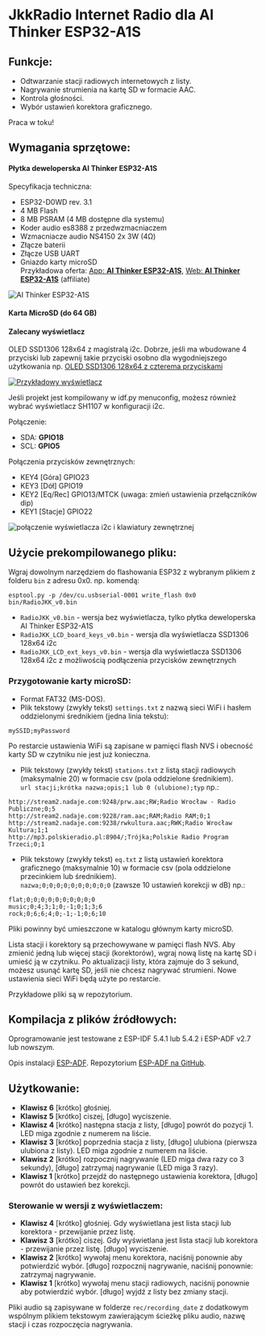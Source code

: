 # JkkRadio Internet Radio dla **AI Thinker ESP32-A1S**  
  
## **Funkcje:**  
- Odtwarzanie stacji radiowych internetowych z listy.  
- Nagrywanie strumienia na kartę SD w formacie AAC.  
- Kontrola głośności.  
- Wybór ustawień korektora graficznego.  
  
Praca w toku!  
  
## **Wymagania sprzętowe:**  
#### Płytka deweloperska **AI Thinker ESP32-A1S**  
Specyfikacja techniczna:  
- ESP32-D0WD rev. 3.1  
- 4 MB Flash  
- 8 MB PSRAM (4 MB dostępne dla systemu)
- Koder audio es8388 z przedwzmacniaczem  
- Wzmacniacze audio NS4150 2x 3W (4Ω)   
- Złącze baterii   
- Złącze USB UART  
- Gniazdo karty microSD  
Przykładowa oferta: [App: **AI Thinker ESP32-A1S**](https://s.click.aliexpress.com/e/_ooTic0A), [Web: **AI Thinker ESP32-A1S**](https://s.click.aliexpress.com/e/_onbBPzW) (affiliate)

![AI Thinker ESP32-A1S](img/ESP32A1S.jpeg)
  
#### Karta MicroSD (do 64 GB)  

#### Zalecany wyświetlacz

OLED SSD1306 128x64 z magistralą i2c. Dobrze, jeśli ma wbudowane 4 przyciski lub zapewnij takie przyciski osobno dla wygodniejszego użytkowania np. [OLED SSD1306 128x64 z czterema przyciskami](https://s.click.aliexpress.com/e/_oFKo8XC)

[![Przykładowy wyświetlacz](img/OLED-i2c.jpeg)](https://s.click.aliexpress.com/e/_oFKo8XC)

Jeśli projekt jest kompilowany w idf.py menuconfig, możesz również wybrać wyświetlacz SH1107 w konfiguracji i2c.

Połączenie:
- SDA: **GPIO18**
- SCL: **GPIO5**

Połączenia przycisków zewnętrznych:
- KEY4 [Góra] GPIO23
- KEY3 [Dół] GPIO19
- KEY2 [Eq/Rec] GPIO13/MTCK (uwaga: zmień ustawienia przełączników dip)
- KEY1 [Stacje] GPIO22

![połączenie wyświetlacza i2c i klawiatury zewnętrznej](img/ESP32A1S-OLED-connections.jpeg)
  
## Użycie prekompilowanego pliku:  
Wgraj dowolnym narzędziem do flashowania ESP32 z wybranym plikiem z folderu `bin` z adresu 0x0. np. komendą:   
```
esptool.py -p /dev/cu.usbserial-0001 write_flash 0x0 bin/RadioJKK_v0.bin  
```
- `RadioJKK_v0.bin` - wersja bez wyświetlacza, tylko płytka deweloperska AI Thinker ESP32-A1S
- `RadioJKK_LCD_board_keys_v0.bin` - wersja dla wyświetlacza SSD1306 128x64 i2c
- `RadioJKK_LCD_ext_keys_v0.bin` - wersja dla wyświetlacza SSD1306 128x64 i2c z możliwością podłączenia przycisków zewnętrznych

  
### Przygotowanie karty microSD:  
- Format FAT32 (MS-DOS).  
- Plik tekstowy (zwykły tekst) `settings.txt` z nazwą sieci WiFi i hasłem oddzielonymi średnikiem (jedna linia tekstu):  
```
mySSID;myPassword
```

Po restarcie ustawienia WiFi są zapisane w pamięci flash NVS i obecność karty SD w czytniku nie jest już konieczna.
  
- Plik tekstowy (zwykły tekst) `stations.txt` z listą stacji radiowych (maksymalnie 20) w formacie csv (pola oddzielone średnikiem).  
`url stacji;krótka nazwa;opis;1 lub 0 (ulubione);typ` np.:  
```
http://stream2.nadaje.com:9248/prw.aac;RW;Radio Wrocław - Radio Publiczne;0;5  
http://stream2.nadaje.com:9228/ram.aac;RAM;Radio RAM;0;1  
http://stream2.nadaje.com:9238/rwkultura.aac;RWK;Radio Wrocław Kultura;1;1  
http://mp3.polskieradio.pl:8904/;Trójka;Polskie Radio Program Trzeci;0;1  
```

- Plik tekstowy (zwykły tekst) `eq.txt` z listą ustawień korektora graficznego (maksymalnie 10) w formacie csv (pola oddzielone przecinkiem lub średnikiem).  
`nazwa;0;0;0;0;0;0;0;0;0;0` (zawsze 10 ustawień korekcji w dB) np.:  
```
flat;0;0;0;0;0;0;0;0;0;0
music;0;4;3;1;0;-1;0;1;3;6
rock;0;6;6;4;0;-1;-1;0;6;10
```
  
Pliki powinny być umieszczone w katalogu głównym karty microSD.  

Lista stacji i korektory są przechowywane w pamięci flash NVS. Aby zmienić jedną lub więcej stacji (korektorów), wgraj nową listę na kartę SD i umieść ją w czytniku. Po aktualizacji listy, która zajmuje do 3 sekund, możesz usunąć kartę SD, jeśli nie chcesz nagrywać strumieni. Nowe ustawienia sieci WiFi będą użyte po restarcie.
  
Przykładowe pliki są w repozytorium.  
  
## Kompilacja z plików źródłowych:  
Oprogramowanie jest testowane z ESP-IDF 5.4.1 lub 5.4.2 i ESP-ADF v2.7 lub nowszym.  
  
Opis instalacji [ESP-ADF](https://docs.espressif.com/projects/esp-adf/en/latest/get-started/index.html#quick-start). Repozytorium [ESP-ADF na GitHub](https://github.com/espressif/esp-adf).  
  
## Użytkowanie:  
- **Klawisz 6** [krótko] głośniej.  
- **Klawisz 5** [krótko] ciszej, [długo] wyciszenie.  
- **Klawisz 4** [krótko] następna stacja z listy, [długo] powrót do pozycji 1. LED miga zgodnie z numerem na liście.  
- **Klawisz 3** [krótko] poprzednia stacja z listy, [długo] ulubiona (pierwsza ulubiona z listy). LED miga zgodnie z numerem na liście.  
- **Klawisz 2** [krótko] rozpocznij nagrywanie (LED miga dwa razy co 3 sekundy), [długo] zatrzymaj nagrywanie (LED miga 3 razy).  
- **Klawisz 1** [krótko] przejdź do następnego ustawienia korektora, [długo] powrót do ustawień bez korekcji.  

### Sterowanie w wersji z wyświetlaczem:
- **Klawisz 4** [krótko] głośniej. Gdy wyświetlana jest lista stacji lub korektora - przewijanie przez listę.
- **Klawisz 3** [krótko] ciszej. Gdy wyświetlana jest lista stacji lub korektora - przewijanie przez listę. [długo] wyciszenie.  
- **Klawisz 2** [krótko] wywołaj menu korektora, naciśnij ponownie aby potwierdzić wybór. [długo] rozpocznij nagrywanie, naciśnij ponownie: zatrzymaj nagrywanie.  
- **Klawisz 1** [krótko] wywołaj menu stacji radiowych, naciśnij ponownie aby potwierdzić wybór. [długo] wyjdź z listy bez zmiany stacji.  
    
Pliki audio są zapisywane w folderze `rec/recording_date` z dodatkowym wspólnym plikiem tekstowym zawierającym ścieżkę pliku audio, nazwę stacji i czas rozpoczęcia nagrywania.